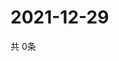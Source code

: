 # 2021-12-29
  共 0条

  <!-- BEGIN -->
  <!-- 最后更新时间Wed Dec 29 2021 20:04:47 GMT+0000 (Coordinated Universal Time) -->
  
  <!-- END -->
  
  